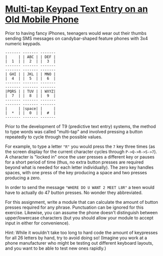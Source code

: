 # [Multi-tap Keypad Text Entry on an Old Mobile Phone](https://www.codewars.com/kata/multi-tap-keypad-text-entry-on-an-old-mobile-phone "https://www.codewars.com/kata/54a2e93b22d236498400134b")

Prior to having fancy iPhones, teenagers would wear out their thumbs sending SMS
messages on candybar-shaped feature phones with 3x4 numeric keypads.

    ------- ------- -------
    |     | | ABC | | DEF |
    |  1  | |  2  | |  3  |
    ------- ------- -------
    ------- ------- -------
    | GHI | | JKL | | MNO |
    |  4  | |  5  | |  6  |
    ------- ------- -------
    ------- ------- -------
    |PQRS | | TUV | | WXYZ|
    |  7  | |  8  | |  9  |
    ------- ------- -------
    ------- ------- -------
    |     | |space| |     |
    |  *  | |  0  | |  #  |
    ------- ------- -------

Prior to the development of T9 (predictive text entry) systems, the method to
type words was called "multi-tap" and involved pressing a button repeatedly to
cycle through the possible values.

For example, to type a letter `"R"` you would press the `7` key three times (as
the screen display for the current character cycles through `P->Q->R->S->7`).  A
character is "locked in" once the user presses a different key or pauses for a
short period of time (thus, no extra button presses are required beyond what is
needed for each letter individually). The zero key handles spaces, with one press of the key producing a space and two presses producing a zero.

In order to send the message `"WHERE DO U WANT 2 MEET L8R"` a teen would have to
actually do 47 button presses.  No wonder they abbreviated.

For this assignment, write a module that can calculate the amount of button
presses required for any phrase. Punctuation can be ignored for this exercise. Likewise, you can assume the phone doesn't distinguish between upper/lowercase characters (but you should allow your module to accept input in either for convenience).

Hint: While it wouldn't take too long to hard code the amount of keypresses for
all 26 letters by hand, try to avoid doing so! (Imagine you work at a phone
manufacturer who might be testing out different keyboard layouts, and you want
to be able to test new ones rapidly.)